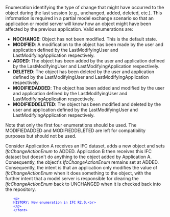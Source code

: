 Enumeration identifying the type of change that might have occurred to the object during the last session (e.g., unchanged, added, deleted, etc.). This information is required in a partial model exchange scenario so that an application or model server will know how an object might have been affected by the previous application. Valid enumerations are:

* **NOCHANGE**: Object has not been modified. This is the default state.
* **MODIFIED**: A modification to the object has been made by the user and application defined by the LastModifyingUser and LastModifyingApplication respectively.
* **ADDED**: The object has been added by the user and application defined by the LastModifyingUser and LastModifyingApplication respectively.
* **DELETED**: The object has been deleted by the user and application defined by the LastModifyingUser and LastModifyingApplication respectively.
* **MODIFIEDADDED**: The object has been added and modified by the user and application defined by the LastModifyingUser and LastModifyingApplication respectively.
* **MODIFIEDDELETED**: The object has been modified and deleted by the user and application defined by the LastModifyingUser and LastModifyingApplication respectively.

Note that only the first four enumerations should be used. The MODIFIEDADDED and MODIFIEDDELETED are left for compatibility purposes but should not be used.

Consider Application A receives an IFC dataset, adds a new object and sets _IfcChangeActionEnum_ to ADDED. Application B then receives this IFC dataset but doesn't do anything to the object added by Application A. Consequently, the object's _IfcChangeActionEnum_ remains set at ADDED. Consequently, the intent is that an application only modifies the value of _IfcChangeActionEnum_ when it does something to the object, with the further intent that a model server is responsible for clearing the _IfcChangeActionEnum_ back to UNCHANGED when it is checked back into the repository.

> <font color="#0000FF" size="-1">
		<p>
    	HISTORY: New enumeration in IFC R2.0.<br>
	    </p>
    	</font>